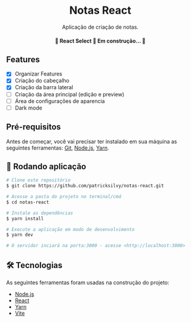 <h1 align="center">Notas React</h1>

<p align="center">Aplicação de criação de notas.</p>

<h4 align="center"> 
	🚧  React Select 🚀 Em construção...  🚧
</h4>

## Features

- [x] Organizar Features
- [x] Criação do cabeçalho
- [x] Criação da barra lateral
- [ ] Criação da área principal (edição e preview)
- [ ] Área de configurações de aparencia
- [ ] Dark mode

## Pré-requisitos

Antes de começar, você vai precisar ter instalado em sua máquina as seguintes ferramentas:
[Git](https://git-scm.com), [Node.js](https://nodejs.org/en/), [Yarn](https://yarnpkg.com/). 

## 🎲 Rodando aplicação

```bash
# Clone este repositório
$ git clone https://github.com/patricksilvy/notas-react.git

# Acesse a pasta do projeto no terminal/cmd
$ cd notas-react

# Instale as dependências
$ yarn install

# Execute a aplicação em modo de desenvolvimento
$ yarn dev

# O servidor inciará na porta:3000 - acesse <http://localhost:3000>
```
## 🛠 Tecnologias

As seguintes ferramentas foram usadas na construção do projeto:

- [Node.js](https://nodejs.org/en/)
- [React](https://pt-br.reactjs.org/)
- [Yarn](https://yarnpkg.com/)
- [Vite](https://vitejs.dev/)
